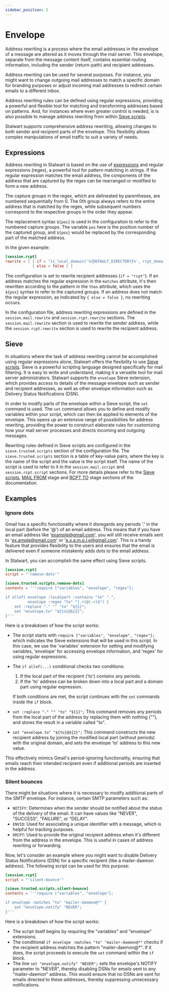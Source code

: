 ```yaml
---
sidebar_position: 2
---
```


# Envelope

Address rewriting is a process where the email addresses in the envelope of a message are altered as it moves through the mail server. This envelope, separate from the message content itself, contains essential routing information, including the sender (return-path) and recipient addresses.

Address rewriting can be used for several purposes. For instance, you might want to change outgoing mail addresses to match a specific domain for branding purposes or adjust incoming mail addresses to redirect certain emails to a different inbox.

Address rewriting rules can be defined using regular expressions, providing a powerful and flexible tool for matching and transforming addresses based on patterns. And, for instances where even greater control is needed, is is also possible to manage address rewriting from within [Sieve scripts](/docs/sieve/overview).

Stalwart supports comprehensive address rewriting, allowing changes to both sender and recipient parts of the envelope. This flexibility allows complex manipulations of email traffic to suit a variety of needs. 

## Expressions

Address rewriting in Stalwart is based on the use of [expressions](/docs/configuration/expressions/overview) and regular expressions (regex), a powerful tool for pattern matching in strings. If the regular expression matches the email address, the components of the address that are captured by the regex can be rearranged or modified to form a new address.

The capture groups in the regex, which are delineated by parentheses, are numbered sequentially from 0. The 0th group always refers to the entire address that is matched by the regex, while subsequent numbers correspond to the respective groups in the order they appear.

The replacement syntax `${pos}` is used in the configuration to refer to the numbered capture groups. The variable `pos` here is the position number of the captured group, and `${pos}` would be replaced by the corresponding part of the matched address.

In the given example:

```toml
[session.rcpt]
rewrite = [ { if = "is_local_domain('%{DEFAULT_DIRECTORY}%', rcpt_domain) & matches('^([^.]+)\.([^.]+)@(.+)$', rcpt)", then = "$1 + '+' + $2 + '@' + $3" },
            { else = false } ]
```

The configuration is set to rewrite recipient addresses (`if = "rcpt"`). If an address matches the regular expression in the `matches` attribute, it's then rewritten according to the pattern in the `then` attribute, which uses the `${pos}` syntax to refer to the captured groups. If an address does not match the regular expression, as indicated by `{ else = false }`, no rewriting occurs.

In the configuration file, address rewriting expressions are defined in the `session.mail.rewrite` and `session.rcpt.rewrite` sections. The `session.mail.rewrite` section is used to rewrite the sender address, while the `session.rcpt.rewrite` section is used to rewrite the recipient address.

## Sieve

In situations where the task of address rewriting cannot be accomplished using regular expressions alone, Stalwart offers the flexibility to use [Sieve scripts](/docs/sieve/overview). Sieve is a powerful scripting language designed specifically for mail filtering. It is easy to write and understand, making it a versatile tool for mail server administrators. Stalwart supports the `envelope` Sieve extension, which provides access to details of the message envelope such as sender and recipient addresses, as well as other envelope information such as Delivery Status Notifications (DSN).

In order to modify parts of the envelope within a Sieve script, the `set` command is used. The `set` command allows you to define and modify variables within your script, which can then be applied to elements of the envelope. This opens up an extensive range of possibilities for address rewriting, providing the power to construct elaborate rules for customizing how your mail server processes and directs incoming and outgoing messages.

Rewriting rules defined in Sieve scripts are configured in the `sieve.trusted.scripts` section of the configuration file. The `sieve.trusted.scripts` section is a table of key-value pairs, where the key is the name of the script and the value is the script itself. The name of the script is used to refer to it in the `session.mail.script` and `session.rcpt.script` sections. For more details please refer to the [Sieve scripts](/docs/sieve/overview), [MAIL FROM](/docs/mta/inbound/mail) stage and [RCPT TO](/docs/mta/inbound/rcpt) stage sections of the documentation.

## Examples

### Ignore dots

Gmail has a specific functionality where it disregards any periods '.' in the local part (before the '@') of an email address. This means that if you have an email address like 'example@gmail.com', you will still receive emails sent to 'ex.ample@gmail.com' or 'e.x.a.m.p.l.e@gmail.com'. This is a handy feature that provides flexibility to the users and ensures that the email is delivered even if someone mistakenly adds dots to the email address.

In Stalwart, you can accomplish the same effect using Sieve scripts. 

```toml
[session.rcpt]
script = "'remove-dots'"

[sieve.trusted.scripts.remove-dots]
contents = '''require ["variables", "envelope", "regex"];

if allof( envelope :localpart :contains "to" ".",
          envelope :regex "to" "(.+)@(.+)$") {
    set :replace "." "" "to" "${1}";
    set "envelope.to" "${to}@${2}";
}'''

```

Here is a breakdown of how the script works:

- The script starts with `require ["variables", "envelope", "regex"];` which indicates the Sieve extensions that will be used in this script. In this case, we use the 'variables' extension for setting and modifying variables, 'envelope' for accessing envelope information, and 'regex' for using regular expressions.

- The `if allof(...)` conditional checks two conditions:
    1. If the local part of the recipient ('to') contains any periods.
    2. If the 'to' address can be broken down into a local part and a domain part using regular expression.

    If both conditions are met, the script continues with the `set` commands inside the `if` block.

- `set :replace "." "" "to" "${1}";` This command removes any periods from the local part of the address by replacing them with nothing (""), and stores the result in a variable called "to".
- `set "envelope.to" "${to}@${2}";` This command constructs the new recipient address by joining the modified local part (without periods) with the original domain, and sets the envelope 'to' address to this new value.

This effectively mimics Gmail's period-ignoring functionality, ensuring that emails reach their intended recipient even if additional periods are inserted in the address.


### Silent bounces

There might be situations where it is necessary to modify additional parts of the SMTP envelope. For instance, certain SMTP parameters such as:

- `NOTIFY`: Determines when the sender should be notified about the status of the delivery of the email. It can have values like "NEVER", "SUCCESS", "FAILURE", or "DELAY".
- `ENVID`: Used for associating a unique identifier with a message, which is helpful for tracking purposes.
- `ORCPT`: Used to provide the original recipient address when it's different from the address in the envelope. This is useful in cases of address rewriting or forwarding.

Now, let's consider an example where you might want to disable Delivery Status Notifications (DSN) for a specific recipient (like a mailer-daemon address). The following script can be used for this purpose:

```toml
[session.rcpt]
script = "'silent-bounce'"

[sieve.trusted.scripts.silent-bounce]
contents = '''require ["variables", "envelope"];

if envelope :matches "to" "mailer-daemon@*" {
    set "envelope.notify" "NEVER";
}'''
```

Here is a breakdown of how the script works:

- The script itself begins by requiring the "variables" and "envelope" extensions.
- The conditional `if envelope :matches "to" "mailer-daemon@*"` checks if the recipient address matches the pattern "mailer-daemon@*". If it does, the script proceeds to execute the `set` command within the `if` block.
- The line `set "envelope.notify" "NEVER";` sets the envelope's NOTIFY parameter to "NEVER", thereby disabling DSNs for emails sent to any "mailer-daemon" address. This would ensure that no DSNs are sent for emails directed to these addresses, thereby suppressing unnecessary notifications.
